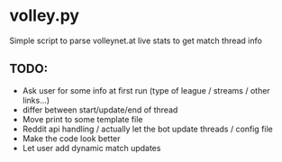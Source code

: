 # volley.py
Simple script to parse volleynet.at live stats to get match thread info

## TODO: 
* Ask user for some info at first run (type of league / streams / other links...)
* differ between start/update/end of thread
* Move print to some template file
* Reddit api handling / actually let the bot update threads / config file
* Make the code look better
* Let user add dynamic match updates
